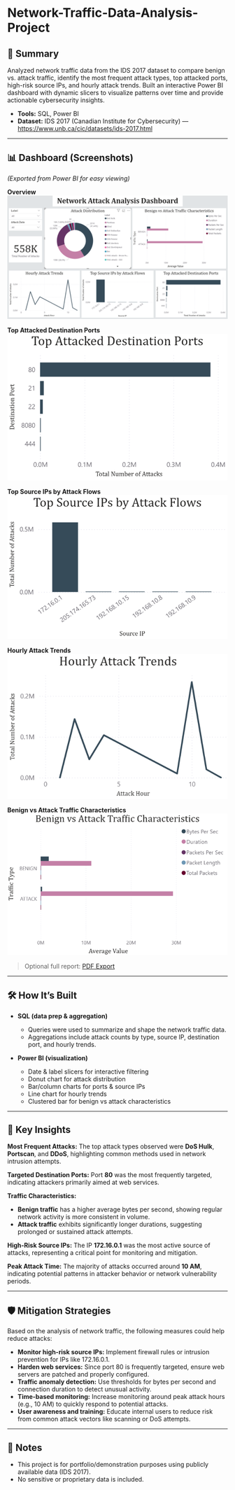 # Network-Traffic-Data-Analysis-Project

## 📄 Summary
Analyzed network traffic data from the IDS 2017 dataset to compare benign vs. attack traffic, identify the most frequent attack types, top attacked ports, high-risk source IPs, and hourly attack trends. Built an interactive Power BI dashboard with dynamic slicers to visualize patterns over time and provide actionable cybersecurity insights.

- **Tools:** SQL, Power BI
- **Dataset:** IDS 2017 (Canadian Institute for Cybersecurity) — https://www.unb.ca/cic/datasets/ids-2017.html

---

## 📊 Dashboard (Screenshots)
*(Exported from Power BI for easy viewing)*

**Overview**  
![Dashboard Overview](screenshots/dashboard.png)

**Top Attacked Destination Ports**  
![Top Attacked Destination Ports](screenshots/top_destination_ports.png)

**Top Source IPs by Attack Flows**  
![Top Source IPs by Attack Flows](screenshots/top_source_ips.png)

**Hourly Attack Trends**  
![Hourly Attack Trends](screenshots/hourly_attack_trends.png)

**Benign vs Attack Traffic Characteristics**  
![Benign vs Attack Traffic Characteristics](screenshots/benign_vs_attack.png)

> Optional full report: [PDF Export](screenshots/dashboard.pdf)

---

## 🛠️ How It’s Built
- **SQL (data prep & aggregation)**  
  - Queries were used to summarize and shape the network traffic data.  
  - Aggregations include attack counts by type, source IP, destination port, and hourly trends. 

- **Power BI (visualization)**  
  - Date & label slicers for interactive filtering
  - Donut chart for attack distribution  
  - Bar/column charts for ports & source IPs  
  - Line chart for hourly trends  
  - Clustered bar for benign vs attack characteristics  

---

## 🔎 Key Insights 

**Most Frequent Attacks:** The top attack types observed were **DoS Hulk**, **Portscan**, and **DDoS**, highlighting common methods used in network intrusion attempts.

**Targeted Destination Ports:** Port **80** was the most frequently targeted, indicating attackers primarily aimed at web services.

**Traffic Characteristics:**

- **Benign traffic** has a higher average bytes per second, showing regular network activity is more consistent in volume.  
- **Attack traffic** exhibits significantly longer durations, suggesting prolonged or sustained attack attempts.

**High-Risk Source IPs:** The IP **172.16.0.1** was the most active source of attacks, representing a critical point for monitoring and mitigation.

**Peak Attack Time:** The majority of attacks occurred around **10 AM**, indicating potential patterns in attacker behavior or network vulnerability periods.

---
## 🛡️ Mitigation Strategies
Based on the analysis of network traffic, the following measures could help reduce attacks:

- **Monitor high-risk source IPs:** Implement firewall rules or intrusion prevention for IPs like 172.16.0.1.  
- **Harden web services:** Since port 80 is frequently targeted, ensure web servers are patched and properly configured.  
- **Traffic anomaly detection:** Use thresholds for bytes per second and connection duration to detect unusual activity.  
- **Time-based monitoring:** Increase monitoring around peak attack hours (e.g., 10 AM) to quickly respond to potential attacks.  
- **User awareness and training:** Educate internal users to reduce risk from common attack vectors like scanning or DoS attempts.

---

## 📝 Notes
- This project is for portfolio/demonstration purposes using publicly available data (IDS 2017).
- No sensitive or proprietary data is included.
